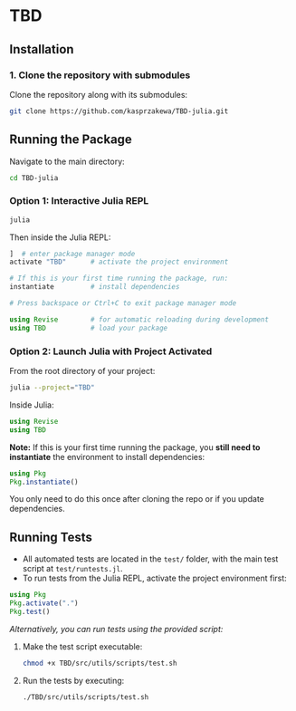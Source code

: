 # TBD

## Installation 

### 1. Clone the repository with submodules

Clone the repository along with its submodules:

```bash
git clone https://github.com/kasprzakewa/TBD-julia.git
```

## Running the Package

Navigate to the main directory:

```bash
cd TBD-julia
```

### Option 1: Interactive Julia REPL

```bash
julia
```

Then inside the Julia REPL:

```julia
]  # enter package manager mode
activate "TBD"      # activate the project environment

# If this is your first time running the package, run:
instantiate         # install dependencies

# Press backspace or Ctrl+C to exit package manager mode

using Revise        # for automatic reloading during development
using TBD           # load your package
```

### Option 2: Launch Julia with Project Activated

From the root directory of your project:

```bash
julia --project="TBD"
```

Inside Julia:

```julia
using Revise
using TBD
```

**Note:**
If this is your first time running the package, you **still need to instantiate** the environment to install dependencies:

```julia
using Pkg
Pkg.instantiate()
```

You only need to do this once after cloning the repo or if you update dependencies.


## Running Tests

* All automated tests are located in the `test/` folder, with the main test script at `test/runtests.jl`.
* To run tests from the Julia REPL, activate the project environment first:

```julia
using Pkg
Pkg.activate(".")
Pkg.test()
```

*Alternatively, you can run tests using the provided script:*

1. Make the test script executable:

   ```bash
   chmod +x TBD/src/utils/scripts/test.sh
   ```

2. Run the tests by executing:

   ```bash
   ./TBD/src/utils/scripts/test.sh
   ```